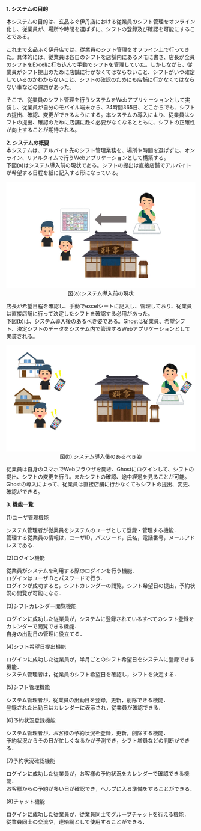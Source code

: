 **1. システムの目的**

本システムの目的は、玄品ふぐ伊丹店における従業員のシフト管理をオンライン化し、従業員が、場所や時間を選ばずに、シフトの登録及び確認を可能にすることである。

これまで玄品ふぐ伊丹店では、従業員のシフト管理をオフライン上で行ってきた。具体的には、従業員は各自のシフトを店舗内にあるメモに書き、店長が全員のシフトをExcelに打ち込んで手動でシフトを管理していた。しかしながら、従業員がシフト提出のために店舗に行かなくてはならないこと、シフトがいつ確定しているのかわからないこと、シフトの確認のためにも店舗に行かなくてはならない事などの課題があった。

そこで、従業員のシフト管理を行うシステムをWebアプリケーションとして実装し、従業員が自分のモバイル端末から、24時間365日、どこからでも、シフトの提出、確認、変更ができるようにする。本システムの導入により、従業員はシフトの提出、確認のために店舗に赴く必要がなくなるとともに、シフトの正確性が向上することが期待される。



**2. システムの概要**<br>
本システムは、アルバイト先のシフト管理業務を、場所や時間を選ばずに、オンライン、リアルタイムで行うWebアプリケーションとして構築する。<br>
下図(a)はシステム導入前の現状である。シフトの提出は直接店舗でアルバイトが希望する日程を紙に記入する形になっている。<br>
<div align="center">
<img src="./figure/before.jpg" alt="図(a)" title="システム導入前の現状">
</div>
<div align="center">図(a):システム導入前の現状</div>


店長が希望日程を確認し、手動でexcelシートに記入し、管理しており、従業員は直接店舗に行って決定したシフトを確認する必用があった。<br>
下図(b)は、システム導入後のあるべき姿である。Ghostは従業員、希望シフト、決定シフトのデータをシステム内で管理するWebアプリケーションとして実装される。<br>
<div align="center">
<img src="./figure/after.jpg" alt="図(b)" title="システム導入後のあるべき姿">
</div>
<div align="center">図(b):システム導入後のあるべき姿</div>

従業員は自身のスマホでWebブラウザを開き、Ghostにログインして、シフトの提出、シフトの変更を行う。またシフトの確認、途中経過を見ることが可能。<br>
Ghostの導入によって、従業員は直接店舗に行かなくてもシフトの提出、変更、確認ができる。


**3. 機能一覧**

(1)ユーザ管理機能

システム管理者が従業員をシステムのユーザとして登録・管理する機能．<br>
管理する従業員の情報は，ユーザID，パスワード，氏名，電話番号，メールアドレスである．<br>

(2)ログイン機能

従業員がシステムを利用する際のログインを行う機能．<br>
ログインはユーザIDとパスワードで行う．<br>
ログインが成功すると，シフトカレンダーの閲覧，シフト希望日の提出，予約状況の閲覧が可能になる．<br>

(3)シフトカレンダー閲覧機能

ログインに成功した従業員が，システムに登録されているすべてのシフト登録をカレンダーで閲覧できる機能．<br>
自身の出勤日の管理に役立てる．<br>

(4)シフト希望日提出機能

ログインに成功した従業員が，半月ごとのシフト希望日をシステムに登録できる機能．<br>
システム管理者は，従業員のシフト希望日を確認し，シフトを決定する．<br>

(5)シフト管理機能

システム管理者が，従業員の出勤日を登録，更新，削除できる機能．<br>
登録された出勤日はカレンダーに表示され，従業員が確認できる．<br>

(6)予約状況登録機能

システム管理者が，お客様の予約状況を登録，更新，削除する機能．<br>
予約状況からその日が忙しくなるかが予測でき，シフト増員などの判断ができる．<br>

(7)予約状況確認機能

ログインに成功した従業員が，お客様の予約状況をカレンダーで確認できる機能．<br>
お客様からの予約が多い日が確認でき，ヘルプに入る準備をすることができる．<br>

(8)チャット機能

ログインに成功した従業員が，従業員同士でグループチャットを行える機能．<br>
従業員同士の交流や，連絡網として使用することができる．<br>



